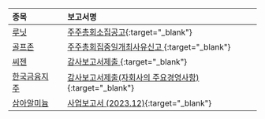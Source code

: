 | **종목** |      |**보고서명** |
| :------- | :--- |:----------- |
| [루닛](/328130/#dart) | | [주주총회소집공고](https://dart.fss.or.kr/dsaf001/main.do?rcpNo=20240314001279){:target="_blank"} |
| [골프존](/215000/#dart) | | [주주총회집중일개최사유신고              ](https://dart.fss.or.kr/dsaf001/main.do?rcpNo=20240314901924){:target="_blank"} |
| [씨젠](/096530/#dart) | | [감사보고서제출              ](https://dart.fss.or.kr/dsaf001/main.do?rcpNo=20240314901861){:target="_blank"} |
| [한국금융지주](/071050/#dart) | | [감사보고서제출(자회사의 주요경영사항)              ](https://dart.fss.or.kr/dsaf001/main.do?rcpNo=20240314801908){:target="_blank"} |
| [삼아알미늄](/006110/#dart) | | [사업보고서 (2023.12)](https://dart.fss.or.kr/dsaf001/main.do?rcpNo=20240314001254){:target="_blank"} |